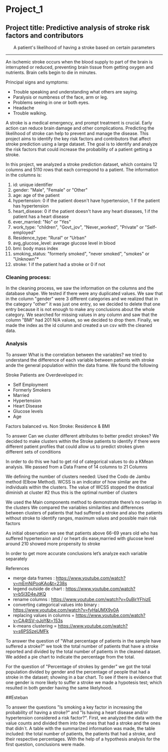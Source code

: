 # Project_1
## Project title: Predictive analysis of stroke risk factors and contributors 
<p align="center">
A patient's likelihood of having a stroke based on certain parameters

---
  
An ischemic stroke occurs when the blood supply to part of the brain is interrupted or reduced, preventing brain tissue from getting oxygen and nutrients. Brain cells begin to die in minutes.

Principal signs and symptoms:
  - Trouble speaking and understanding what others are saying.
  - Paralysis or numbness of the face, arm or leg.
  - Problems seeing in one or both eyes.
  - Headache
  - Trouble walking.
  
A stroke is a medical emergency, and prompt treatment is crucial. Early action can reduce brain damage and other complications. Predicting the likelihood of stroke can help to prevent and manage the disease. This project aims to identify the key risk factors and contributors that affect stroke prediction using a large dataset.  The goal is to identify and analyze the risk factors that could increase the probability of a patient getting a stroke. 

In this project, we analyzed a stroke prediction dataset, which contains 12 columns and 5110 rows that each correspond to a patient. The information in the columns is:

1) id: unique identifier
2) gender: "Male", "Female" or "Other"
3) age: age of the patient
4) hypertension: 0 if the patient doesn't have hypertension, 1 if the patient has hypertension
5) heart_disease: 0 if the patient doesn't have any heart diseases, 1 if the patient has a heart disease
6) ever_married: "No" or "Yes"
7) work_type: "children", "Govt_jov", "Never_worked", "Private" or "Self-employed"
8) Residence_type: "Rural" or "Urban"
9) avg_glucose_level: average glucose level in blood
10) bmi: body mass index
11) smoking_status: "formerly smoked", "never smoked", "smokes" or "Unknown"*
12) stroke: 1 if the patient had a stroke or 0 if not
  
### Cleaning process: 
 In the cleaning process, we saw the information on the columns and the database shape. We tested if there were any duplicated values. We saw that in the column "gender" were 3 different categories and we realized that in the category "other" it was just one entry, so we decided to delete that one entry because it is not enough to make any conclusions about the whole category. We searched for missing values in any column and saw that the column "BMI" had 201 N/A values, so we decided to drop them. 
Finally, we made the index as the id column and created a un csv with the cleaned data. 

### Analysis
 To answer What is the correlation between the variables? we tried to understand the difference of each variable between patients with stroke ande the general population within the data frame. We found the following

Stroke Patients are Overdeveloped in:

- Self Employment
- Formerly Smokers
- Married
- Hypertension
- Heart Disease
- Glucose levels
- Age

Factors balanced vs. Non Stroke: Residence & BMI

  To answer Can we cluster different attributes to better predict strokes? We decided to make clusters within the Stroke patients to identify if there were different patient profiles that could allow us to predict strokes given different sets of conditions 

In order to do this we had to get rid of categorical values to do a KMean analysis. We passed from a Data Frame of 14 columns to 21 Columns
  
We defining the number of clusters needed: Used the Codo de Jambu method (Elbow Method). WCSS is an indicator of how similar are the individuals within the clusters. The value of WCSS stopped the drastical diminish at cluster  #2 thus this is the optimal number of clusters

We used the Main components method to demonstrate there’s no overlap in the clusters 
  We compared the variables similarities and differences between clusters of patients that had suffered a stroke and also the patients without stroke to identify ranges, maximum values and possible main risk factors
  
  As initial observation we see that patients above 66-69 years old who has suffered hypertension and / or heart dis ease,married with glucose level around 210 showed more propensity to stroke

In order to get more accurate conclusions let’s analyze each variable separately

  References 
- merge data frames : https://www.youtube.com/watch?v=mEmNiPoqKAo&t=238s
- legend outside de chart : https://www.youtube.com/watch?v=b5I3D4eJtKQ
- rename columns : https://www.youtube.com/watch?v=0uBirYFhizE
- converting categorical values into binary : https://www.youtube.com/watch?v=fyHaUMX9y0A
- replacing values in columns = https://www.youtube.com/watch?v=CA4tSV-oJoY&t=153s
- k-means clustering = https://www.youtube.com/watch?v=s6PSSzeUMFk 

To answer the question of "What percentage of patients in the sample have suffered a stroke?" we took the total number of patients that have a stroke reported and divided by the total number of patients in the cleaned dataset. We added a pie chart to indicate the percentage from the total. 
  
For the question of "Percentage of strokes by gender" we got the total population divided by gender and the percentage of people that had a stroke in the dataset; showing in a bar chart. To see if there is evidence that one gender is more likely to suffer a stroke we made a hypotesis test; which resulted in both gender having the same likelyhood.
  
 ##Esteban 
  
To answer the questions "Is smoking a key factor in increasing the probability of having a stroke?" and "Is having a heart disease and/or hypertension considered a risk factor?". First, we analyzed the data with the value counts and divided them into the ones that had a stroke and the ones that didn´t. A table with the summarized information was made, the table included: the total number of patients, the patients that had a stroke, and their respective percentages. With the help of a hypothesis analysis for the first question, conclusions were made.
